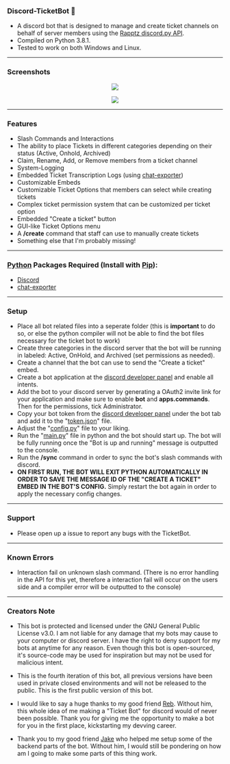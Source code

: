 ### Discord-TicketBot 📝

- A discord bot that is designed to manage and create ticket channels on behalf of server members using the [Rapptz discord.py API](https://github.com/Rapptz/discord.py).
- Compiled on Python 3.8.1.  
- Tested to work on both Windows and Linux.

---
### Screenshots

<p align="center"><img src="https://tari.blue/assets/img/ticketbot-demo-1.gif" /></p><p align="center"><img src="https://tari.blue/assets/img/ticketbot-demo-2.gif" /></p>

---
### Features
- Slash Commands and Interactions
- The ability to place Tickets in different categories depending on their status (Active, Onhold, Archived)
- Claim, Rename, Add, or Remove members from a ticket channel
- System-Logging
- Embedded Ticket Transcription Logs (using [chat-exporter](https://pypi.org/project/chat-exporter/))
- Customizable Embeds
- Customizable Ticket Options that members can select while creating tickets
- Complex ticket permission system that can be customized per ticket option
- Embedded "Create a ticket" button
- GUI-like Ticket Options menu
- A **/create** command that staff can use to manually create tickets
- Something else that I'm probably missing!

---
### [Python](https://www.python.org/downloads/) Packages Required (Install with [Pip](https://pip.pypa.io/en/stable/installing/)):
- [Discord](https://pypi.org/project/discord.py/)
- [chat-exporter](https://pypi.org/project/chat-exporter/)

---
### Setup
- Place all bot related files into a seperate folder (this is **important** to do so, or else the python compiler will not be able to find the bot files necessary for the ticket bot to work)
- Create three categories in the discord server that the bot will be running in labeled: Active, OnHold, and Archived (set permissions as needed).
- Create a channel that the bot can use to send the "Create a ticket" embed.
- Create a bot application at the [discord developer panel](https://discord.com/developers/applications) and enable all intents. 
- Add the bot to your discord server by generating a OAuth2 invite link for your application and make sure to enable **bot** and **apps.commands**. Then for the permissions, tick Administrator.
- Copy your bot token from the [discord developer panel](https://discord.com/developers/applications) under the bot tab and add it to the "[token.json](https://github.com/WebTheDev/TicketBot/blob/main/token.json)" file.
- Adjust the "[config.py](https://github.com/WebTheDev/TicketBot/blob/main/config.py)" file to your liking.
- Run the "[main.py](https://github.com/WebTheDev/TicketBot/blob/main/main.py)" file in python and the bot should start up. The bot will be fully running once the "Bot is up and running" message is outputted to the console.
- Run the **/sync** command in order to sync the bot's slash commands with discord.
- **ON FIRST RUN, THE BOT WILL EXIT PYTHON AUTOMATICALLY IN ORDER TO SAVE THE MESSAGE ID OF THE "CREATE A TICKET" EMBED IN THE BOT'S CONFIG.** Simply restart the bot again in order to apply the necessary config changes.

---
### Support
- Please open up a issue to report any bugs with the TicketBot.

---
### Known Errors
- Interaction fail on unknown slash command. (There is no error handling in the API for this yet, therefore a interaction fail will occur on the users side and a compiler error will be outputted to the console)

---
### Creators Note
- This bot is protected and licensed under the GNU General Public License v3.0. I am not liable for any damage that my bots may cause to your computer or discord server. I have the right to deny support for my bots at anytime for any reason. Even though this bot is open-sourced, it's source-code may be used for inspiration but may not be used for malicious intent.  

- This is the fourth iteration of this bot, all previous versions have been used in private closed environments and will not be released to the public. This is the first public version of this bot.

- I would like to say a huge thanks to my good friend [Reb](https://rebsdesigns.com/). Without him, this whole idea of me making a "Ticket Bot" for discord would of never been possible. Thank you for giving me the opportunity to make a bot for you in the first place, kickstarting my devving career.

- Thank you to my good friend [Jake](https://github.com/jfmcdavitt) who helped me setup some of the backend parts of the bot. Without him, I would still be pondering on how am I going to make some parts of this thing work.
